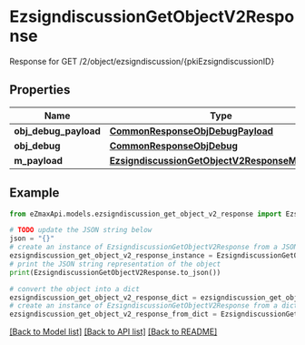 # EzsigndiscussionGetObjectV2Response

Response for GET /2/object/ezsigndiscussion/{pkiEzsigndiscussionID}

## Properties

Name | Type | Description | Notes
------------ | ------------- | ------------- | -------------
**obj_debug_payload** | [**CommonResponseObjDebugPayload**](CommonResponseObjDebugPayload.md) |  | 
**obj_debug** | [**CommonResponseObjDebug**](CommonResponseObjDebug.md) |  | [optional] 
**m_payload** | [**EzsigndiscussionGetObjectV2ResponseMPayload**](EzsigndiscussionGetObjectV2ResponseMPayload.md) |  | 

## Example

```python
from eZmaxApi.models.ezsigndiscussion_get_object_v2_response import EzsigndiscussionGetObjectV2Response

# TODO update the JSON string below
json = "{}"
# create an instance of EzsigndiscussionGetObjectV2Response from a JSON string
ezsigndiscussion_get_object_v2_response_instance = EzsigndiscussionGetObjectV2Response.from_json(json)
# print the JSON string representation of the object
print(EzsigndiscussionGetObjectV2Response.to_json())

# convert the object into a dict
ezsigndiscussion_get_object_v2_response_dict = ezsigndiscussion_get_object_v2_response_instance.to_dict()
# create an instance of EzsigndiscussionGetObjectV2Response from a dict
ezsigndiscussion_get_object_v2_response_from_dict = EzsigndiscussionGetObjectV2Response.from_dict(ezsigndiscussion_get_object_v2_response_dict)
```
[[Back to Model list]](../README.md#documentation-for-models) [[Back to API list]](../README.md#documentation-for-api-endpoints) [[Back to README]](../README.md)


